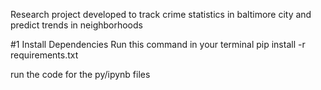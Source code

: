 Research project developed to track crime statistics in baltimore city and predict trends in neighborhoods


#1 Install Dependencies
Run this command in your terminal
pip install -r requirements.txt

run the code for the py/ipynb files